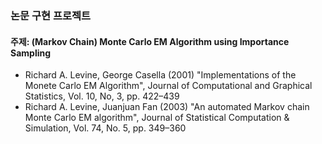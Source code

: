 ### 논문 구현 프로젝트

#### 주제: (Markov Chain) Monte Carlo EM Algorithm using Importance Sampling

- Richard A. Levine, George Casella (2001) "Implementations of the Monete Carlo EM Algorithm", Journal of Computational and Graphical Statistics, Vol. 10, No, 3, pp. 422–439
- Richard A. Levine, Juanjuan Fan (2003) "An automated Markov chain Monte Carlo EM algorithm", Journal of Statistical Computation & Simulation, Vol. 74, No. 5, pp. 349–360
